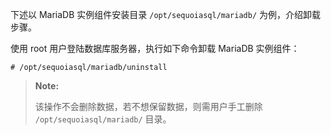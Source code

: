 [^_^]:
     MariaDB 实例-卸载

下述以 MariaDB 实例组件安装目录 `/opt/sequoiasql/mariadb/` 为例，介绍卸载步骤。

使用 root 用户登陆数据库服务器，执行如下命令卸载 MariaDB 实例组件：

```lang-bash
# /opt/sequoiasql/mariadb/uninstall
```

> **Note:**  
>
> 该操作不会删除数据，若不想保留数据，则需用户手工删除 `/opt/sequoiasql/mariadb/` 目录。
